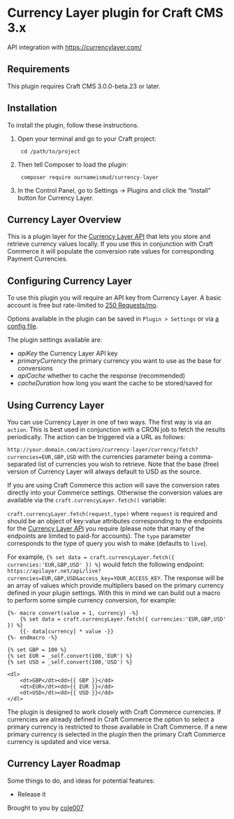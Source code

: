 # Currency Layer plugin for Craft CMS 3.x

API integration with https://currencylayer.com/

## Requirements

This plugin requires Craft CMS 3.0.0-beta.23 or later.

## Installation

To install the plugin, follow these instructions.

1. Open your terminal and go to your Craft project:

        cd /path/to/project

2. Then tell Composer to load the plugin:

        composer require ournameismud/currency-layer

3. In the Control Panel, go to Settings → Plugins and click the “Install” button for Currency Layer.

## Currency Layer Overview

This is a plugin layer for the [Currency Layer API](https://currencylayer.com/) that lets you store and retrieve currency values locally. If you use this in conjunction with Craft Commerce it will populate the conversion rate values for corresponding Payment Currencies.


## Configuring Currency Layer

To use this plugin you will require an API key from Currency Layer. A basic account is free but rate-limited to [250 Requests/mo](https://currencylayer.com/product). 

Options available in the plugin can be saved in `Plugin > Settings` or via [a config file](https://docs.craftcms.com/v3/extend/plugin-settings.html#overriding-setting-values).

The plugin settings available are:

- *apiKey* the Currency Layer API key
- *primaryCurrency* the primary currency you want to use as the base for conversions
- *apiCache* whether to cache the response (recommended)
- *cacheDuration* how long you want the cache to be stored/saved for

## Using Currency Layer

You can use Currency Layer in one of two ways. The first way is via an `action`. 
This is best used in conjunction with a CRON job to fetch the results periodically. The action can be triggered via a URL as follows:

`http://your.domain.com/actions/currency-layer/currency/fetch?currencies=EUR,GBP,USD` with the currencies parameter being a comma-separated list of currencies you wish to retrieve. Note that the base (free) version of Currency Layer will always default to USD as the source.

If you are using Craft Commerce this action will save the conversion rates directly into your Commerce settings. Otherwise the conversion values are available via the `craft.currencyLayer.fetch()` variable:

`craft.currencyLayer.fetch(request,type)` where `request` is required and should be an object of key:value attributes corresponding to the endpoints for the [Currency Layer API](https://currencylayer.com/documentation) you require (please note that many of the endpoints are limited to paid-for accounts). The `type` parameter corresponds to the type of query you wish to make (defaults to `live`).

For example, `{% set data = craft.currencyLayer.fetch({ currencies:'EUR,GBP,USD' }) %}` would fetch the following endpoint:
`https://apilayer.net/api/live?currencies=EUR,GBP,USD&access_key=YOUR_ACCESS_KEY`. The response will be an array of values which provide multipliers based on the primary currency defined in your plugin settings. With this in mind we can build out a macro to perform some simple currency conversion, for example: 


    {%- macro convert(value = 1, currency) -%}
        {% set data = craft.currencyLayer.fetch({ currencies:'EUR,GBP,USD' }) %}
        {{- data[currency] * value -}}
    {%- endmacro -%}
    
    {% set GBP = 100 %}
    {% set EUR = _self.convert(100,'EUR') %}
    {% set USD = _self.convert(100,'USD') %}
    
    <dl>
        <dt>GBP</dt><dd>{{ GBP }}</dd>
        <dt>EUR</dt><dd>{{ EUR }}</dd>
        <dt>USD</dt><dd>{{ USD }}</dd>
    </dl>


The plugin is designed to work closely with Craft Commerce currencies. If currencies are already defined in Craft Commerce the option to select a primary currency is restricted to those available in Craft Commerce. If a new primary currency is selected in the plugin then the primary Craft Commerce currency is updated and vice versa. 

## Currency Layer Roadmap

Some things to do, and ideas for potential features:

* Release it

Brought to you by [cole007](http://ournameismud.co.uk/)